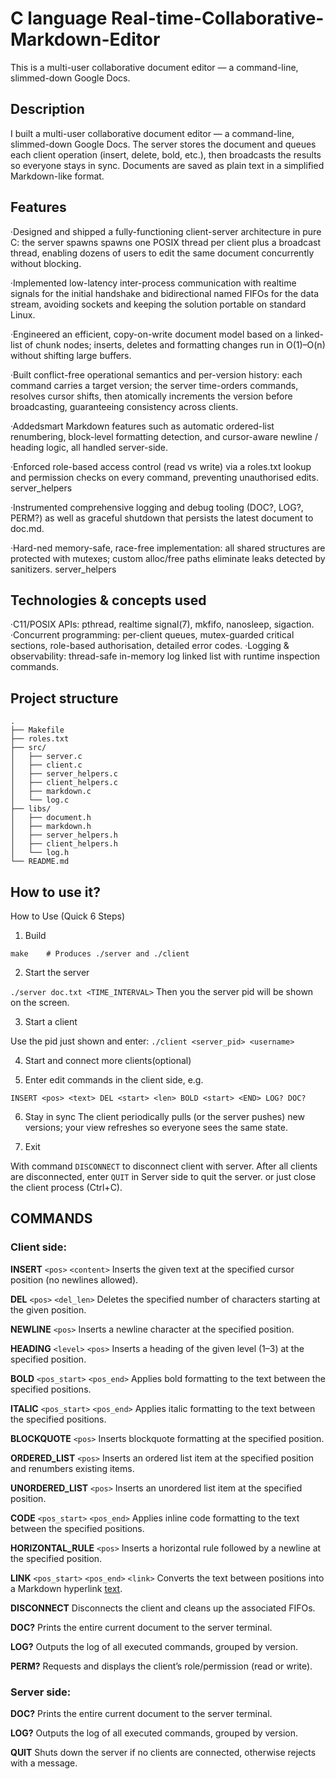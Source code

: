 # C language Real-time-Collaborative-Markdown-Editor
This is a multi-user collaborative document editor — a command-line, slimmed-down Google Docs.

## Description

I built a multi-user collaborative document editor — a command-line, slimmed-down Google Docs. The server stores the document and queues each client operation (insert, delete, bold, etc.), then broadcasts the results so everyone stays in sync. Documents are saved as plain text in a simplified Markdown-like format.

## Features
 ·Designed and shipped a fully-functioning client-server architecture in pure C: the server
 spawns spawns one POSIX thread per client plus a broadcast thread, enabling dozens of
 users to edit the same document concurrently without blocking.
 
 ·Implemented low-latency inter-process communication with realtime signals for the initial
 handshake and bidirectional named FIFOs for the data stream, avoiding sockets and keeping
 the solution portable on standard Linux.
 
 ·Engineered an efficient, copy-on-write document model based on a linked-list of chunk
 nodes; inserts, deletes and formatting changes run in O(1)–O(n) without shifting large
 buffers.
 
 ·Built conflict-free operational semantics and per-version history: each command carries a
 target version; the server time-orders commands, resolves cursor shifts, then atomically
 increments the version before broadcasting, guaranteeing consistency across clients.
 
 ·Addedsmart Markdown features such as automatic ordered-list renumbering, block-level
 formatting detection, and cursor-aware newline / heading logic, all handled server-side.
 
 ·Enforced role-based access control (read vs write) via a roles.txt lookup and permission
 checks on every command, preventing unauthorised edits. server_helpers
 
 ·Instrumented comprehensive logging and debug tooling (DOC?, LOG?, PERM?) as well as
 graceful shutdown that persists the latest document to doc.md.
 
 ·Hard-ned memory-safe, race-free implementation: all shared structures are protected with
 mutexes; custom alloc/free paths eliminate leaks detected by sanitizers. server_helpers
 
 ## Technologies & concepts used
 
 ·C11/POSIX APIs: pthread, realtime signal(7), mkfifo, nanosleep, sigaction.
 ·Concurrent programming: per-client queues, mutex-guarded critical sections,
role-based authorisation, detailed error codes.
 ·Logging & observability: thread-safe in-memory log linked list with runtime
 inspection commands.

## Project structure
```
.
├── Makefile
├── roles.txt
├── src/
│   ├── server.c
│   ├── client.c
│   ├── server_helpers.c
│   ├── client_helpers.c
│   ├── markdown.c
│   └── log.c
├── libs/
│   ├── document.h
│   ├── markdown.h
│   ├── server_helpers.h
│   ├── client_helpers.h
│   └── log.h
└── README.md
```

 ## How to use it?

 How to Use (Quick 6 Steps)
1. Build

`make    # Produces ./server and ./client`

2. Start the server

`./server doc.txt <TIME_INTERVAL>`
Then you the server pid will be shown on the screen.

3. Start a client

Use the pid just shown and enter:
`./client <server_pid> <username>`

4. Start and connect more clients(optional)

5. Enter edit commands in the client side, e.g.

`INSERT <pos> <text>
DEL <start> <len>
BOLD <start> <END>
LOG?
DOC?`

6. Stay in sync
The client periodically pulls (or the server pushes) new versions; your view refreshes so everyone sees the same state.

7. Exit

With command `DISCONNECT` to disconnect client with server.
After all clients are disconnected, enter `QUIT` in Server side to quit the server.
or just close the client process (Ctrl+C).

## COMMANDS

### Client side:
**INSERT** `<pos>` `<content>`
Inserts the given text at the specified cursor position (no newlines allowed).

**DEL** `<pos>` `<del_len>`
Deletes the specified number of characters starting at the given position.

**NEWLINE** `<pos>`
Inserts a newline character at the specified position.

**HEADING** `<level>` `<pos>`
Inserts a heading of the given level (1–3) at the specified position.

**BOLD** `<pos_start>` `<pos_end>`
Applies bold formatting to the text between the specified positions.

**ITALIC** `<pos_start>` `<pos_end>`
Applies italic formatting to the text between the specified positions.

**BLOCKQUOTE** `<pos>`
Inserts blockquote formatting at the specified position.

**ORDERED_LIST** `<pos>`
Inserts an ordered list item at the specified position and renumbers existing items.

**UNORDERED_LIST** `<pos>`
Inserts an unordered list item at the specified position.

**CODE** `<pos_start>` `<pos_end>`
Applies inline code formatting to the text between the specified positions.

**HORIZONTAL_RULE** `<pos>`
Inserts a horizontal rule followed by a newline at the specified position.

**LINK** `<pos_start>` `<pos_end>` `<link>`
Converts the text between positions into a Markdown hyperlink [text](link).

**DISCONNECT**
Disconnects the client and cleans up the associated FIFOs.

**DOC?**
Prints the entire current document to the server terminal.

**LOG?**
Outputs the log of all executed commands, grouped by version.

**PERM?**
Requests and displays the client’s role/permission (read or write).

### Server side:

**DOC?**
Prints the entire current document to the server terminal.

**LOG?**
Outputs the log of all executed commands, grouped by version.

**QUIT**
Shuts down the server if no clients are connected, otherwise rejects with a message.
 
